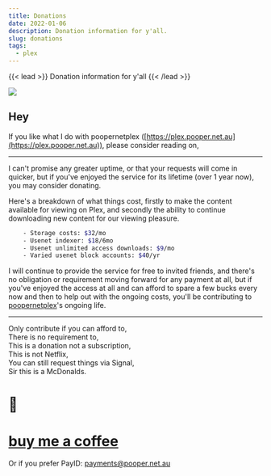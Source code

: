 ```yaml
---
title: Donations
date: 2022-01-06
description: Donation information for y'all.
slug: donations
tags:
  - plex
---
```


{{< lead >}}
Donation information for y'all
{{< /lead >}}

![](/images/d93fabbc-8167-4ca2-9444-9f553a980ade.png)

## Hey

If you like what I do with poopernetplex ([https://plex.pooper.net.au](https://plex.pooper.net.au)), please consider reading on,

---

I can't promise any greater uptime, or that your requests will come in quicker, but if you've enjoyed the service for its lifetime (over 1 year now), you may consider donating.

Here's a breakdown of what things cost, firstly to make the content available for viewing on Plex, and secondly the ability to continue downloading new content for our viewing pleasure.

```bash
    - Storage costs: $32/mo
    - Usenet indexer: $18/6mo
    - Usenet unlimited access downloads: $9/mo
    - Varied usenet block accounts: $40/yr
```

I will continue to provide the service for free to invited friends, and there's no obligation or requirement moving forward for any payment at all, but if you've enjoyed the access at all and can afford to spare a few bucks every now and then to help out with the ongoing costs, you'll be contributing to [poopernetplex](https://plex.pooper.net.au)'s ongoing life.

---

Only contribute if you can afford to,  
There is no requirement to,  
This is a donation not a subscription,  
This is not Netflix,  
You can still request things via Signal,  
Sir this is a McDonalds.

# 💖

# [buy me a coffee <i class="fas fa-external-link-alt"></i>](https://www.buymeacoffee.com/pepperfield)

Or if you prefer PayID: payments@pooper.net.au
